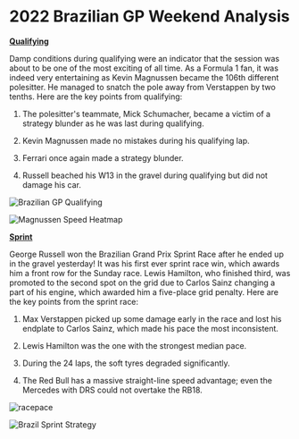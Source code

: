 # 2022 Brazilian GP Weekend Analysis

[**Qualifying**](https://github.com/imranaqell/2022-Brazilian-GP-Weekend-Analysis/tree/main/Qualifying)

Damp conditions during qualifying were an indicator that the session was about to be one of the most exciting of all time. As a Formula 1 fan, it was indeed very entertaining as Kevin Magnussen became the 106th different polesitter. He managed to snatch the pole away from Verstappen by two tenths. Here are the key points from qualifying:

1. The polesitter's teammate, Mick Schumacher, became a victim of a strategy blunder as he was last during qualifying.

2. Kevin Magnussen made no mistakes during his qualifying lap.

3. Ferrari once again made a strategy blunder.

4. Russell beached his W13 in the gravel during qualifying but did not damage his car.

![Brazilian GP Qualifying](https://user-images.githubusercontent.com/93969104/201446582-8f8e8f74-ddb5-4cef-a35a-89f50443974c.png)

![Magnussen Speed Heatmap](https://user-images.githubusercontent.com/93969104/201452380-8cfaaa7e-1309-4c4e-92b9-243fbc925763.png)


[**Sprint**](https://github.com/imranaqell/2022-Brazilian-GP-Weekend-Analysis/tree/main/Sprint)

George Russell won the Brazilian Grand Prix Sprint Race after he ended up in the gravel yesterday! It was his first ever sprint race win, which awards him a front row for the Sunday race. Lewis Hamilton, who finished third, was promoted to the second spot on the grid due to Carlos Sainz changing a part of his engine, which awarded him a five-place grid penalty. Here are the key points from the sprint race:

1. Max Verstappen picked up some damage early in the race and lost his endplate to Carlos Sainz, which made his pace the most inconsistent.

2. Lewis Hamilton was the one with the strongest median pace.

3. During the 24 laps, the soft tyres degraded significantly.

4. The Red Bull has a massive straight-line speed advantage; even the Mercedes with DRS could not overtake the RB18.

![racepace](https://user-images.githubusercontent.com/93969104/201499968-6aab43a0-5108-4e3d-b99a-94c6c56a90c4.png)

![Brazil Sprint Strategy](https://user-images.githubusercontent.com/93969104/201499971-1db6fab9-f9ef-4e74-ad91-267c7d2d7a04.png)
